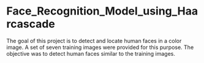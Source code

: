 # Face_Recognition_Model_using_Haarcascade
The goal of this project is to detect and locate human faces in a color image. A set of seven training images were provided for this purpose. The objective was to detect human faces similar to the training images.
